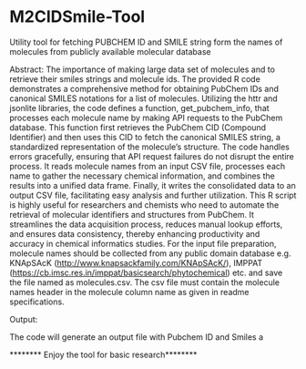 # M2CIDSmile-Tool
Utility tool for fetching PUBCHEM ID and SMILE string form the names of molecules from publicly available molecular database

Abstract:
The importance of making large data set of molecules and to retrieve their smiles strings and molecule ids. The provided R code demonstrates a comprehensive method for obtaining PubChem IDs and canonical SMILES notations for a list of molecules. Utilizing the httr and jsonlite libraries, the code defines a function, get_pubchem_info, that processes each molecule name by making API requests to the PubChem database. This function first retrieves the PubChem CID (Compound Identifier) and then uses this CID to fetch the canonical SMILES string, a standardized representation of the molecule’s structure. The code handles errors gracefully, ensuring that API request failures do not disrupt the entire process. It reads molecule names from an input CSV file, processes each name to gather the necessary chemical information, and combines the results into a unified data frame. Finally, it writes the consolidated data to an output CSV file, facilitating easy analysis and further utilization. This R script is highly useful for researchers and chemists who need to automate the retrieval of molecular identifiers and structures from PubChem. It streamlines the data acquisition process, reduces manual lookup efforts, and ensures data consistency, thereby enhancing productivity and accuracy in chemical informatics studies. For the input file preparation, molecule names should be collected from any public domain database e.g. KNApSAcK (http://www.knapsackfamily.com/KNApSAcK/), IMPPAT (https://cb.imsc.res.in/imppat/basicsearch/phytochemical) etc. and save the file named as molecules.csv. The csv file must contain the molecule names header in the molecule column name as given in readme specifications. 
 


Output:

The code will generate an output file with Pubchem ID and Smiles a

 


******** Enjoy the tool for basic research********
